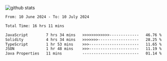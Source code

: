 
![github stats](https://github-readme-stats.vercel.app/api?username=realmahd1&show_icons=true&theme=codeSTACKr&hide_rank=true&count_private=true)

<!--START_SECTION:waka-->

```txt
From: 10 June 2024 - To: 10 July 2024

Total Time: 16 hrs 11 mins

JavaScript        7 hrs 34 mins   >>>>>>>>>>>>-------------   46.76 %
Solidity          4 hrs 34 mins   >>>>>>>------------------   28.25 %
TypeScript        1 hr 53 mins    >>>----------------------   11.65 %
JSON              1 hr 48 mins    >>>----------------------   11.19 %
Java Properties   11 mins         -------------------------   01.14 %
```

<!--END_SECTION:waka-->

